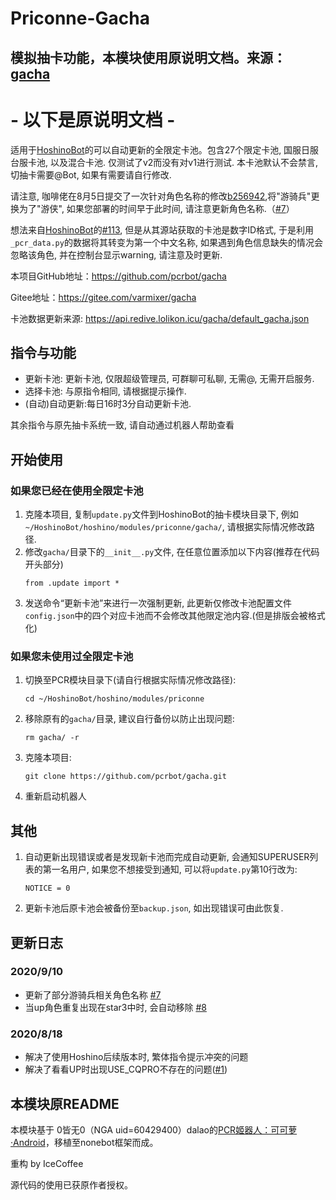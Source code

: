 # **Priconne-Gacha**
## **模拟抽卡功能，本模块使用原说明文档。来源：[**gacha**](https://github.com/pcrbot/gacha)**   
# - 以下是原说明文档 -
适用于[HoshinoBot](https://github.com/Ice-Cirno/HoshinoBot)的可以自动更新的全限定卡池。包含27个限定卡池, 国服日服台服卡池, 以及混合卡池. 仅测试了v2而没有对v1进行测试. 本卡池默认不会禁言, 切抽卡需要@Bot, 如果有需要请自行修改. 

请注意, 咖啡佬在8月5日提交了一次针对角色名称的修改[b256942](https://github.com/Ice-Cirno/HoshinoBot/commit/7cfa868ec7d6f777ab608b77743af32d34add551#diff-7cb6cbc27352fcca4672d1966d984863),将"游骑兵"更换为了"游侠", 如果您部署的时间早于此时间, 请注意更新角色名称.（[#7](https://github.com/pcrbot/gacha/issues/7)）

想法来自[HoshinoBot](https://github.com/Ice-Cirno/HoshinoBot)的[#113](https://github.com/Ice-Cirno/HoshinoBot/pull/113), 但是从其源站获取的卡池是数字ID格式, 于是利用`_pcr_data.py`的数据将其转变为第一个中文名称, 如果遇到角色信息缺失的情况会忽略该角色, 并在控制台显示warning, 请注意及时更新.

本项目GitHub地址：https://github.com/pcrbot/gacha

Gitee地址：https://gitee.com/varmixer/gacha

卡池数据更新来源: https://api.redive.lolikon.icu/gacha/default_gacha.json

## 指令与功能
* 更新卡池: 更新卡池, 仅限超级管理员, 可群聊可私聊, 无需@, 无需开启服务. 
* 选择卡池: 与原指令相同, 请根据提示操作. 
* (自动)自动更新:每日16时3分自动更新卡池. 
  

其余指令与原先抽卡系统一致, 请自动通过机器人帮助查看


## 开始使用
### 如果您已经在使用全限定卡池
1. 克隆本项目, 复制`update.py`文件到HoshinoBot的抽卡模块目录下, 例如`~/HoshinoBot/hoshino/modules/priconne/gacha/`, 请根据实际情况修改路径.
2. 修改`gacha/`目录下的`__init__.py`文件, 在任意位置添加以下内容(推荐在代码开头部分)
    ```
    from .update import *
    ```
3. 发送命令“更新卡池”来进行一次强制更新, 此更新仅修改卡池配置文件`config.json`中的四个对应卡池而不会修改其他限定池内容.(但是排版会被格式化)
### 如果您未使用过全限定卡池
1. 切换至PCR模块目录下(请自行根据实际情况修改路径):
   ```
   cd ~/HoshinoBot/hoshino/modules/priconne
   ```
2. 移除原有的`gacha/`目录, 建议自行备份以防止出现问题:
   ```
   rm gacha/ -r 
   ```
3. 克隆本项目:
   ```
   git clone https://github.com/pcrbot/gacha.git
   ```
4. 重新启动机器人

## 其他
1. 自动更新出现错误或者是发现新卡池而完成自动更新, 会通知SUPERUSER列表的第一名用户, 如果您不想接受到通知, 可以将`update.py`第10行改为:
    ```
    NOTICE = 0
    ```
2. 更新卡池后原卡池会被备份至`backup.json`, 如出现错误可由此恢复. 
   
## 更新日志

### 2020/9/10
* 更新了部分游骑兵相关角色名称 [#7](https://github.com/pcrbot/gacha/issues/7)
* 当up角色重复出现在star3中时, 会自动移除 [#8](https://github.com/pcrbot/gacha/issues/8)

### 2020/8/18
* 解决了使用Hoshino后续版本时, 繁体指令提示冲突的问题
* 解决了看看UP时出现USE_CQPRO不存在的问题([#1](https://github.com/pcrbot/gacha/issues/1))

## 本模块原README
本模块基于 0皆无0（NGA uid=60429400）dalao的[PCR姬器人：可可萝·Android](https://bbs.nga.cn/read.php?tid=18434108)，移植至nonebot框架而成。

重构 by IceCoffee

源代码的使用已获原作者授权。
